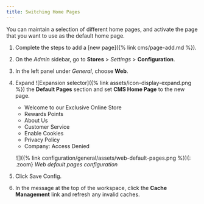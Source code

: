 ```yaml
---
title: Switching Home Pages
---
```


You can maintain a selection of different home pages, and activate the page that you want to use as the default home page.

1. Complete the steps to add a [new page]({% link cms/page-add.md %}).

1. On the _Admin_ sidebar, go to **Stores** > _Settings_ > **Configuration**.

1. In the left panel under _General_, choose **Web**.

1. Expand ![Expansion selector]({% link assets/icon-display-expand.png %}) the **Default Pages** section and set **CMS Home Page** to the new page.

   - Welcome to our Exclusive Online Store
   - Rewards Points
   - About Us
   - Customer Service
   - Enable Cookies
   - Privacy Policy
   - Company: Access Denied

   ![]({% link configuration/general/assets/web-default-pages.png %}){: .zoom}
   _Web default pages configuration_

1. Click <span class="btn">Save Config</span>.

1. In the message at the top of the workspace, click the **Cache Management** link and refresh any invalid caches.
